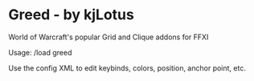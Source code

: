 Greed - by kjLotus
==========

World of Warcraft's popular Grid and Clique addons for FFXI

Usage:
/load greed

Use the config XML to edit keybinds, colors, position, anchor point, etc.
